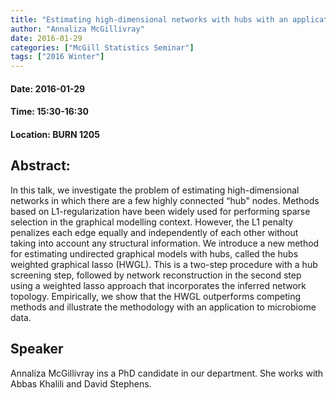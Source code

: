 ```yaml
---
title: "Estimating high-dimensional networks with hubs with an application to microbiome data"
author: "Annaliza McGillivray"
date: 2016-01-29
categories: ["McGill Statistics Seminar"]
tags: ["2016 Winter"]
---
```


#### Date: 2016-01-29
#### Time: 15:30-16:30
#### Location: BURN 1205

## Abstract:

	
In this talk, we investigate the problem of estimating high-dimensional networks in which there are a few highly connected “hub" nodes. Methods based on L1-regularization have been widely used for performing sparse selection in the graphical modelling context. However, the L1 penalty penalizes each edge equally and independently of each other without taking into account any structural information. We introduce a new method for estimating undirected graphical models with hubs, called the hubs weighted graphical lasso (HWGL). This is a two-step procedure with a hub screening step, followed by network reconstruction in the second step using a weighted lasso approach that incorporates the inferred network topology. Empirically, we show that the HWGL outperforms competing methods and illustrate the methodology with an application to microbiome data.




## Speaker

Annaliza McGillivray ins a PhD candidate in our department. She works with Abbas Khalili and David Stephens.

